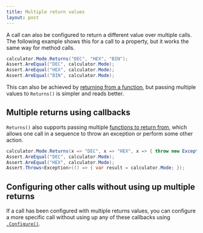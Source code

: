 ```yaml
---
title: Multiple return values
layout: post
---
```


<!--
```requiredcode
public interface ICalculator {
    int Add(int a, int b);
    string Mode { get; set; }
}
ICalculator calculator;
[SetUp] public void SetUp() { calculator = Substitute.For<ICalculator>(); }
```
-->

A call can also be configured to return a different value over multiple calls. The following example shows this for a call to a property, but it works the same way for method calls.

```csharp
calculator.Mode.Returns("DEC", "HEX", "BIN");
Assert.AreEqual("DEC", calculator.Mode);
Assert.AreEqual("HEX", calculator.Mode);
Assert.AreEqual("BIN", calculator.Mode);
```

This can also be achieved by [returning from a function](/help/return-from-function), but passing multiple values to `Returns()` is simpler and reads better.

## Multiple returns using callbacks

`Returns()` also supports passing multiple [functions to return from](/help/return-from-function), which allows one call in a sequence to throw an exception or perform some other action. 

```csharp
calculator.Mode.Returns(x => "DEC", x => "HEX", x => { throw new Exception(); });
Assert.AreEqual("DEC", calculator.Mode);
Assert.AreEqual("HEX", calculator.Mode);
Assert.Throws<Exception>(() => { var result = calculator.Mode; });
```

## Configuring other calls without using up multiple returns

If a call has been configured with multiple returns values, you can configure a more specific call without using up any of these callbacks using [`.Configure()`](/help/configure/).
